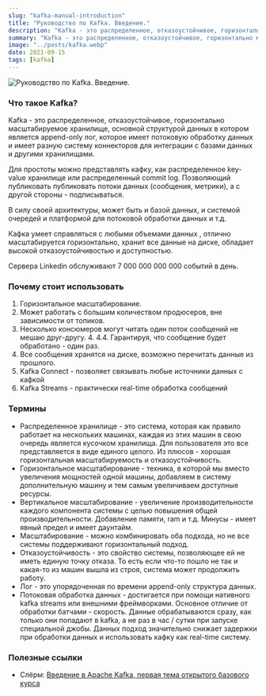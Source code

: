 ```yaml
---
slug: "kafka-manual-introduction"
title: "Руководство по Kafka. Введение."
description: "Kafka - это распределенное, отказоустойчивое, горизонтально масштабируемое хранилище, основной структурой данных в котором является append-only лог, которое имеет потоковую обработку данных."
summary: "Kafka - это распределенное, отказоустойчивое, горизонтально масштабируемое хранилище, основной структурой данных в котором является append-only лог, которое имеет потоковую обработку данных."
image: "../posts/kafka.webp"
date: 2021-09-15
tags: [kafka]
---
```


![Руководство по Kafka. Введение.](../../posts/kafka.webp "Руководство по Kafka. Введение.")

### Что такое Kafka?

Kafka - это распределенное, отказоустойчивое, горизонтально масштабируемое хранилище, основной структурой данных в котором является append-only лог, которое имеет потоковую обработку данных и имеет разную систему коннекторов для интеграции с базами данных и другими хранилищами.

Для простоты можно представлять кафку, как распределенное key-value хранилище или распределенный commit log. Позволяющий публиковать публиковать потоки данных (сообщения, метрики), а с другой стороны - подписываться.

В силу своей архитектуры, может быть и базой данных, и системой очередей и платформой для потоковой обработки данных и т.д.

Кафка умеет справляться с любыми объемами данных , отлично масштабируется горизонтально, хранит все данные на диске, обладает высокой отказоустойчивостью и доступностью.

Сервера Linkedin обслуживают 7 000 000 000 000 событий в день.

### Почему стоит использовать
1. Горизонтальное масштабирование.
2. Может работать с большим количеством продюсеров, вне зависимости от топиков.
3. Несколько консюмеров могут читать один поток сообщений не мешаю друг-другу. 4. 4.4. Гарантируя, что сообщение будет обработано - один раз.
5. Все сообщения хранятся на диске, возможно перечитать данные из прошлого.
6. Kafka Connect - позволяет связывать любые источники данных с кафкой
7. Kafka Streams - практически real-time обработка сообщений 


### Термины
- Распределенное хранилище - это система, которая как правило работает на нескольких машинах, каждая из этих машин в свою очередь является кусочком хранилища. Для пользователя это все представляется в виде единого целого. Из плюсов - хорошая горизонтальная масштабируемость и отказоустойчивость.
- Горизонтальное масштабирование - техника, в которой мы вместо увеличения мощностей одной машины, добавляем в систему дополнительную машину и тем самым увеличиваем доступные ресурсы.
- Вертикальное масштабирование - увеличение производительности каждого компонента системы с целью повышения общей производительности. Добавление памяти, ram и т.д. Минусы - имеет явный предел и имеет даунтайм.
- Масштабирование - можно комбинировать оба подхода, но не все системы поддерживают горизонтальный подход.
- Отказоустойчивость - это свойство системы, позволяющее ей не иметь единую точку отказа. То есть если что-то пошло не так и какая-то из машин вышла из строя, система может продолжить работу. 
- Лог - это упорядоченная по времени append-only структура данных. 
- Потоковая обработка данных - достигается при помощи нативного kafka streams или внешними фреймворками. Основное отличие от обработки батчами - скорость. Данные обрабатываются сразу, как только они попадают в kafka, а не раз в час / сутки при запуске специальной джобы. Данных подход значительно снижает задержки при обработки данных и использовать кафку как real-time систему.

### Полезные ссылки
- Слёрм: [Введение в Apache Kafka, первая тема открытого базового курса](https://youtu.be/w7HSY8L1bsk/)

